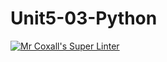# Unit5-03-Python
[![Mr Coxall's Super Linter](https://github.com/ICS3U-Programming-VanN/Unit5-03-Python/workflows/Mr%20Coxall's%20Super%20Linter/badge.svg)](https://github.com/ICS3U-Programming-VanN/Unit5-03-Python/actions/)
